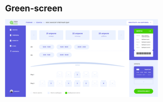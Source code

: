 # Green-screen
![Green-screen](https://github.com/Edanriell/Green-screen/blob/master/greenscreen.png?raw=true)
